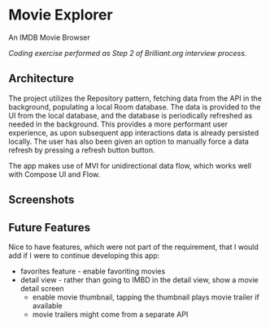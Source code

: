 # Movie Explorer
An IMDB Movie Browser

*Coding exercise performed as Step 2 of Brilliant.org interview process.*

## Architecture

The project utilizes the Repository pattern, fetching data from the API in the background, populating a local Room database. The data is provided to the UI from the local database, and the database is periodically refreshed as needed in the background. This provides a more performant user experience, as upon subsequent app interactions data is already persisted locally. The user has also been given an option to manually force a data refresh by pressing a refresh button button.

The app makes use of MVI for unidirectional data flow, which works well with Compose UI and Flow.



## Screenshots



## Future Features

Nice to have features, which were not part of the requirement, that I would add if I were to continue developing this app:

- favorites feature - enable favoriting movies
- detail view - rather than going to IMBD in the detail view, show a movie detail screen
  - enable movie thumbnail, tapping the thumbnail plays movie trailer if available
  - movie trailers might come from a separate API

